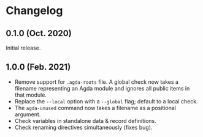 # Changelog

## 0.1.0 (Oct. 2020)

Initial release.

## 1.0.0 (Feb. 2021)

- Remove support for `.agda-roots` file. A global check now takes a filename
  representing an Agda module and ignores all public items in that module.
- Replace the `--local` option with a `--global` flag; default to a local check.
- The `agda-unused` command now takes a filename as a positional argument.
- Check variables in standalone data & record definitions.
- Check renaming directives simultaneously (fixes bug).

